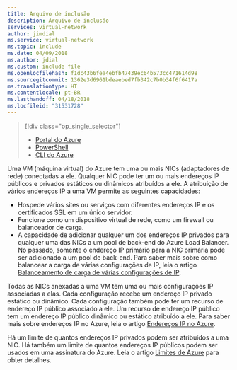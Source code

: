 ```yaml
---
title: Arquivo de inclusão
description: Arquivo de inclusão
services: virtual-network
author: jimdial
ms.service: virtual-network
ms.topic: include
ms.date: 04/09/2018
ms.author: jdial
ms.custom: include file
ms.openlocfilehash: f1dc43b6fea4ebfb47439ec64b573cc471614d98
ms.sourcegitcommit: 1362e3d6961bdeaebed7fb342c7b0b34f6f6417a
ms.translationtype: HT
ms.contentlocale: pt-BR
ms.lasthandoff: 04/18/2018
ms.locfileid: "31531728"
---
```

> [!div class="op_single_selector"]
> * [Portal do Azure](../articles/virtual-network/virtual-network-multiple-ip-addresses-portal.md)
> * [PowerShell](../articles/virtual-network/virtual-network-multiple-ip-addresses-powershell.md)
> * [CLI do Azure](../articles/virtual-network/virtual-network-multiple-ip-addresses-cli.md)
>

Uma VM (máquina virtual) do Azure tem uma ou mais NICs (adaptadores de rede) conectadas a ele. Qualquer NIC pode ter um ou mais endereços IP públicos e privados estáticos ou dinâmicos atribuídos a ele. A atribuição de vários endereços IP a uma VM permite as seguintes capacidades:

* Hospede vários sites ou serviços com diferentes endereços IP e os certificados SSL em um único servidor.
* Funcione como um dispositivo virtual de rede, como um firewall ou balanceador de carga.
* A capacidade de adicionar qualquer um dos endereços IP privados para qualquer uma das NICs a um pool de back-end do Azure Load Balancer. No passado, somente o endereço IP primário para a NIC primária pode ser adicionado a um pool de back-end. Para saber mais sobre como balancear a carga de várias configurações de IP, leia o artigo [Balanceamento de carga de várias configurações de IP](../articles/load-balancer/load-balancer-multiple-ip.md?toc=%2fazure%2fvirtual-network%2ftoc.json).

Todas as NICs anexadas a uma VM têm uma ou mais configurações IP associadas a elas. Cada configuração recebe um endereço IP privado estático ou dinâmico. Cada configuração também pode ter um recurso de endereço IP público associado a ele. Um recurso de endereço IP público tem um endereço IP público dinâmico ou estático atribuído a ele. Para saber mais sobre endereços IP no Azure, leia o artigo [Endereços IP no Azure](../articles/virtual-network/virtual-network-ip-addresses-overview-arm.md). 

Há um limite de quantos endereços IP privados podem ser atribuídos a uma NIC. Há também um limite de quantos endereços IP públicos podem ser usados em uma assinatura do Azure. Leia o artigo [Limites de Azure](../articles/azure-subscription-service-limits.md?toc=%2fazure%2fvirtual-network%2ftoc.json#azure-resource-manager-virtual-networking-limits) para obter detalhes.

